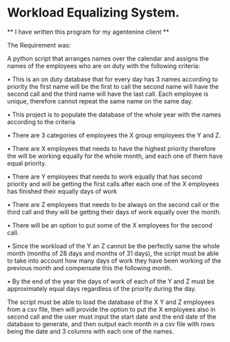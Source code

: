 # Workload Equalizing System.

** I have written this program for my agentenine client **

The Requirement was:

A python script that arranges names over the calendar and assigns the names of the employees who are on duty with the following criteria:

• This is an on duty database that for every day has 3 names according to priority the first name will be the first to call the second name will have the second call and the third name will have the last call. Each employee is unique, therefore cannot repeat the same name on the same day.

• This project is to populate the database of the whole year with the names according to the criteria

• There are 3 categories of employees the X group employees the Y and Z.

• There are X employees that needs to have the highest priority therefore the will be working equally for the whole month, and each one of them have equal priority.

• There are Y employees that needs to work equally that has second priority and will be getting the first calls after each one of the X employees has finished their equally days of work

• There are Z employees that needs to be always on the second call or the third call and they will be getting their days of work equally over the month.

• There will be an option to put some of the X employees for the second call.

• Since the workload of the Y an Z cannot be the perfectly same the whole month (months of 28 days and months of 31 days), the script must be able to take into account how many days of work they have been working of the previous month and compensate this the following month.

• By the end of the year the days of work of each of the Y and Z must be approximately equal days regardless of the priority during the day.

The script must be able to load the database of the X Y and Z employees from a csv file, then will provide the option to put the X employees also in second call and the user must input the start date and the end date of the database to generate, and then output each month in a csv file with rows being the date and 3 columns with each one of the names.
